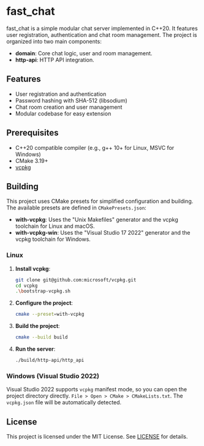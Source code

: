 # fast_chat

fast_chat is a simple modular chat server implemented in C++20. It features user registration, authentication and chat room management. The project is organized into two main components:

- **domain**: Core chat logic, user and room management.
- **http-api**: HTTP API integration.

## Features

- User registration and authentication
- Password hashing with SHA-512 (libsodium)
- Chat room creation and user management
- Modular codebase for easy extension

## Prerequisites

- C++20 compatible compiler (e.g., g++ 10+ for Linux, MSVC for Windows)
- CMake 3.19+
- [vcpkg](https://github.com/microsoft/vcpkg)

## Building

This project uses CMake presets for simplified configuration and building. The available presets are defined in `CMakePresets.json`:

- **with-vcpkg**: Uses the "Unix Makefiles" generator and the vcpkg toolchain for Linux and macOS.
- **with-vcpkg-win**: Uses the "Visual Studio 17 2022" generator and the vcpkg toolchain for Windows.

### Linux

1. **Install vcpkg**:

    ```sh
    git clone git@github.com:microsoft/vcpkg.git
    cd vcpkg
    .\bootstrap-vcpkg.sh
    ```

2. **Configure the project**:

    ```sh
    cmake --preset=with-vcpkg
    ```

3. **Build the project**:

    ```sh
    cmake --build build
    ```

4. **Run the server**:

    ```sh
    ./build/http-api/http_api
    ```

### Windows (Visual Studio 2022)

Visual Studio 2022 supports `vcpkg` manifest mode, so you can open the project directory directly. `File > Open > CMake > CMakeLists.txt`. 
The `vcpkg.json` file will be automatically detected.


## License

This project is licensed under the MIT License. See [LICENSE](LICENSE) for details.